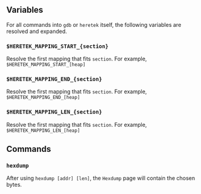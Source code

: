 ## Variables
For all commands into `gdb` or `heretek` itself, the following variables are resolved and expanded.
### `$HERETEK_MAPPING_START_{section}`
Resolve the first mapping that fits `section`. For example, `$HERETEK_MAPPING_START_[heap]`

### `$HERETEK_MAPPING_END_{section}`
Resolve the first mapping that fits `section`. For example, `$HERETEK_MAPPING_END_[heap]`

### `$HERETEK_MAPPING_LEN_{section}`
Resolve the first mapping that fits `section`. For example, `$HERETEK_MAPPING_LEN_[heap]`

## Commands
### `hexdump`
After using `hexdump [addr] [len]`, the `Hexdump` page will contain the chosen bytes.

